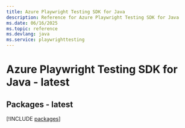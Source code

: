 ```yaml
---
title: Azure Playwright Testing SDK for Java
description: Reference for Azure Playwright Testing SDK for Java
ms.date: 06/16/2025
ms.topic: reference
ms.devlang: java
ms.service: playwrighttesting
---
```

# Azure Playwright Testing SDK for Java - latest
## Packages - latest
[!INCLUDE [packages](playwright-testing-index.md)]